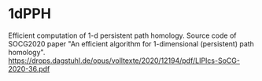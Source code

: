 # 1dPPH
Efficient computation of 1-d persistent path homology. Source code of SOCG2020 paper "An efficient algorithm for 1-dimensional (persistent) path homology".
https://drops.dagstuhl.de/opus/volltexte/2020/12194/pdf/LIPIcs-SoCG-2020-36.pdf
